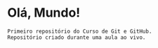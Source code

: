 # Olá, Mundo!
    Primeiro repositório do Curso de Git e GitHub.
    Repositório criado durante uma aula ao vivo.